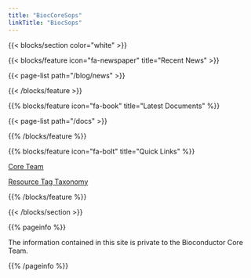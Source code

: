 ```yaml
---
title: "BiocCoreSops"
linkTitle: "BiocSops"
---
```

{{< blocks/section color="white" >}}

{{< blocks/feature  icon="fa-newspaper" title="Recent News" >}}

{{< page-list path="/blog/news" >}}

{{< /blocks/feature >}}

{{% blocks/feature icon="fa-book" title="Latest Documents" %}}

{{< page-list path="/docs" >}}

{{% /blocks/feature %}}

{{% blocks/feature icon="fa-bolt" title="Quick Links" %}}
<p style="text-align:left;margin-bottom:0;">
    <a href="/docs/governance/contacts">Core Team</a>
</p>
<p style="text-align:left;margin-bottom:0;">
    <a href="/docs/governance/resource-tages">Resource Tag Taxonomy</a>
</p>

{{% /blocks/feature %}}

{{< /blocks/section >}}

{{% pageinfo %}}
<p>The information contained in this site is private to the Bioconductor Core Team.</p>
{{% /pageinfo %}}
